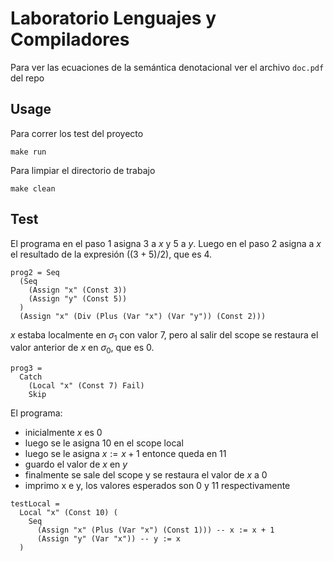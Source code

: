 # Laboratorio Lenguajes y Compiladores

Para ver las ecuaciones de la semántica denotacional ver el archivo `doc.pdf` 
del repo

## Usage

Para correr los test del proyecto

```
make run
```

Para limpiar el directorio de trabajo

```
make clean
```

## Test

El programa en el paso 1 asigna 3 a $x$ y 5 a $y$. Luego en el paso 2 asigna a $x$ el resultado de la expresión $((3 + 5) / 2)$, que es 4. 
```
prog2 = Seq
  (Seq
    (Assign "x" (Const 3))
    (Assign "y" (Const 5))
  )
  (Assign "x" (Div (Plus (Var "x") (Var "y")) (Const 2)))
```

$x$ estaba localmente en $\sigma_{1}$ con valor 7, pero al salir del scope se 
restaura el valor anterior de $x$ en $\sigma_{0}$, que es 0.
```
prog3 =
  Catch
    (Local "x" (Const 7) Fail)
    Skip
```

El programa:
- inicialmente $x$ es 0
- luego se le asigna 10 en el scope local
- luego se le asigna $x:= x + 1$ entonce queda en $11$
- guardo el valor de $x$ en $y$
- finalmente se sale del scope y se restaura el valor de $x$ a 0
- imprimo x e y, los valores esperados son 0 y 11 respectivamente
```
testLocal =
  Local "x" (Const 10) (
    Seq
      (Assign "x" (Plus (Var "x") (Const 1))) -- x := x + 1
      (Assign "y" (Var "x")) -- y := x
  )
```
